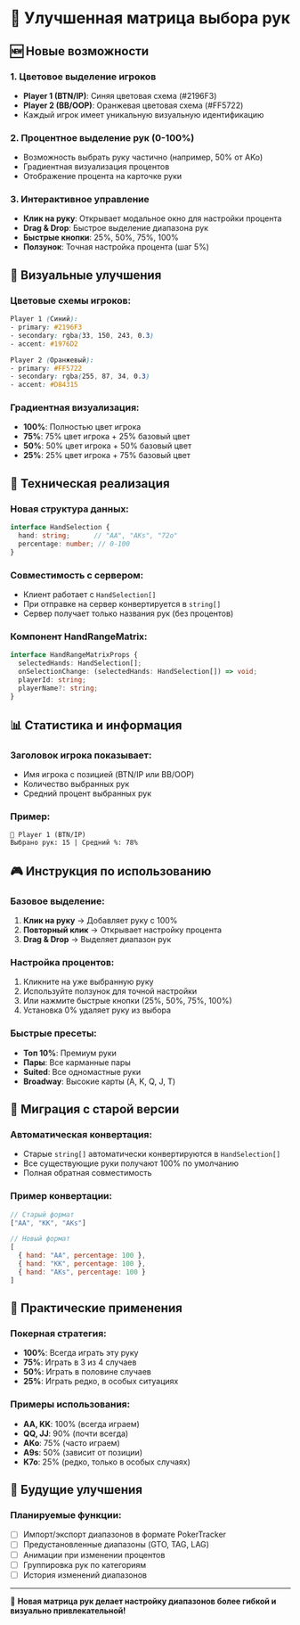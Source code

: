 # 🎯 Улучшенная матрица выбора рук

## 🆕 Новые возможности

### 1. Цветовое выделение игроков
- **Player 1 (BTN/IP)**: Синяя цветовая схема (#2196F3)
- **Player 2 (BB/OOP)**: Оранжевая цветовая схема (#FF5722)
- Каждый игрок имеет уникальную визуальную идентификацию

### 2. Процентное выделение рук (0-100%)
- Возможность выбрать руку частично (например, 50% от AKo)
- Градиентная визуализация процентов
- Отображение процента на карточке руки

### 3. Интерактивное управление
- **Клик на руку**: Открывает модальное окно для настройки процента
- **Drag & Drop**: Быстрое выделение диапазона рук
- **Быстрые кнопки**: 25%, 50%, 75%, 100%
- **Ползунок**: Точная настройка процента (шаг 5%)

## 🎨 Визуальные улучшения

### Цветовые схемы игроков:
```css
Player 1 (Синий):
- primary: #2196F3
- secondary: rgba(33, 150, 243, 0.3)
- accent: #1976D2

Player 2 (Оранжевый):
- primary: #FF5722
- secondary: rgba(255, 87, 34, 0.3)
- accent: #D84315
```

### Градиентная визуализация:
- **100%**: Полностью цвет игрока
- **75%**: 75% цвет игрока + 25% базовый цвет
- **50%**: 50% цвет игрока + 50% базовый цвет
- **25%**: 25% цвет игрока + 75% базовый цвет

## 🔧 Техническая реализация

### Новая структура данных:
```typescript
interface HandSelection {
  hand: string;      // "AA", "AKs", "72o"
  percentage: number; // 0-100
}
```

### Совместимость с сервером:
- Клиент работает с `HandSelection[]`
- При отправке на сервер конвертируется в `string[]`
- Сервер получает только названия рук (без процентов)

### Компонент HandRangeMatrix:
```typescript
interface HandRangeMatrixProps {
  selectedHands: HandSelection[];
  onSelectionChange: (selectedHands: HandSelection[]) => void;
  playerId: string;
  playerName?: string;
}
```

## 📊 Статистика и информация

### Заголовок игрока показывает:
- Имя игрока с позицией (BTN/IP или BB/OOP)
- Количество выбранных рук
- Средний процент выбранных рук

### Пример:
```
🎯 Player 1 (BTN/IP)
Выбрано рук: 15 | Средний %: 78%
```

## 🎮 Инструкция по использованию

### Базовое выделение:
1. **Клик на руку** → Добавляет руку с 100%
2. **Повторный клик** → Открывает настройку процента
3. **Drag & Drop** → Выделяет диапазон рук

### Настройка процентов:
1. Кликните на уже выбранную руку
2. Используйте ползунок для точной настройки
3. Или нажмите быстрые кнопки (25%, 50%, 75%, 100%)
4. Установка 0% удаляет руку из выбора

### Быстрые пресеты:
- **Топ 10%**: Премиум руки
- **Пары**: Все карманные пары
- **Suited**: Все одномастные руки
- **Broadway**: Высокие карты (A, K, Q, J, T)

## 🔄 Миграция с старой версии

### Автоматическая конвертация:
- Старые `string[]` автоматически конвертируются в `HandSelection[]`
- Все существующие руки получают 100% по умолчанию
- Полная обратная совместимость

### Пример конвертации:
```javascript
// Старый формат
["AA", "KK", "AKs"] 

// Новый формат
[
  { hand: "AA", percentage: 100 },
  { hand: "KK", percentage: 100 },
  { hand: "AKs", percentage: 100 }
]
```

## 🎯 Практические применения

### Покерная стратегия:
- **100%**: Всегда играть эту руку
- **75%**: Играть в 3 из 4 случаев
- **50%**: Играть в половине случаев
- **25%**: Играть редко, в особых ситуациях

### Примеры использования:
- **AA, KK**: 100% (всегда играем)
- **QQ, JJ**: 90% (почти всегда)
- **AKo**: 75% (часто играем)
- **A9s**: 50% (зависит от позиции)
- **K7o**: 25% (редко, только в особых случаях)

## 🚀 Будущие улучшения

### Планируемые функции:
- [ ] Импорт/экспорт диапазонов в формате PokerTracker
- [ ] Предустановленные диапазоны (GTO, TAG, LAG)
- [ ] Анимации при изменении процентов
- [ ] Группировка рук по категориям
- [ ] История изменений диапазонов

---

🎉 **Новая матрица рук делает настройку диапазонов более гибкой и визуально привлекательной!** 